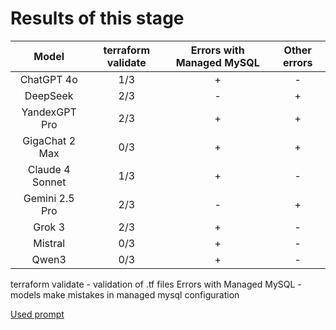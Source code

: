 # Results of this stage

| Model   | terraform validate   | Errors with Managed MySQL   | Other errors   |
|:-------:|:--------------------:|:----------------:|:---------------:|
| ChatGPT 4o | 1/3 | + | - |
| DeepSeek | 2/3 | - | + |
| YandexGPT Pro | 2/3 | + | + |
| GigaChat 2 Max | 0/3 | + | + |
| Claude 4 Sonnet | 1/3 | + | - |
| Gemini 2.5 Pro | 2/3 | - | + |
| Grok 3 | 2/3 | + | - |
| Mistral | 0/3 | + | - |
| Qwen3 | 0/3 | + | - |

terraform validate - validation of .tf files
Errors with Managed MySQL - models make mistakes in managed mysql configuration

[Used prompt](./prompt.txt)
